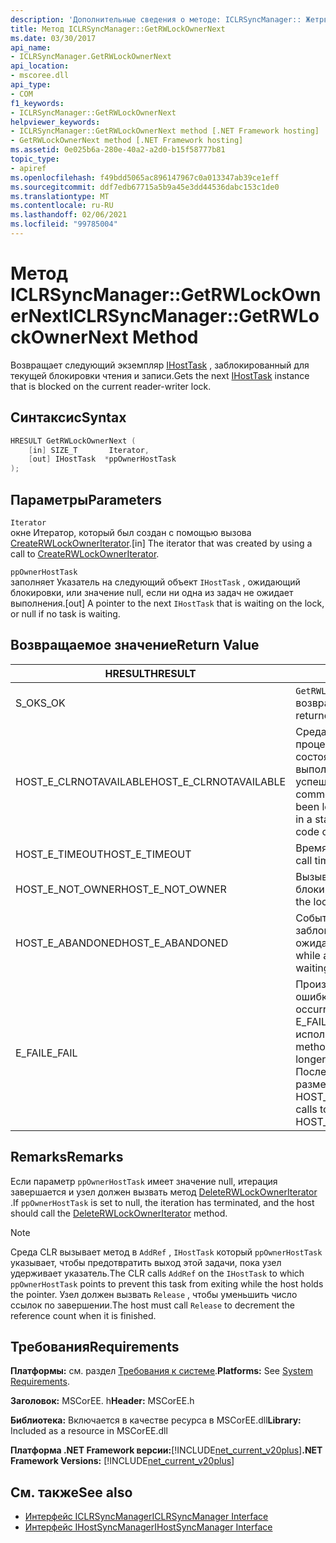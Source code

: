 ```yaml
---
description: 'Дополнительные сведения о методе: ICLRSyncManager:: Жетрвлокковнернекст'
title: Метод ICLRSyncManager::GetRWLockOwnerNext
ms.date: 03/30/2017
api_name:
- ICLRSyncManager.GetRWLockOwnerNext
api_location:
- mscoree.dll
api_type:
- COM
f1_keywords:
- ICLRSyncManager::GetRWLockOwnerNext
helpviewer_keywords:
- ICLRSyncManager::GetRWLockOwnerNext method [.NET Framework hosting]
- GetRWLockOwnerNext method [.NET Framework hosting]
ms.assetid: 0e025b6a-280e-40a2-a2d0-b15f58777b81
topic_type:
- apiref
ms.openlocfilehash: f49bdd5065ac896147967c0a013347ab39ce1eff
ms.sourcegitcommit: ddf7edb67715a5b9a45e3dd44536dabc153c1de0
ms.translationtype: MT
ms.contentlocale: ru-RU
ms.lasthandoff: 02/06/2021
ms.locfileid: "99785004"
---
```

# <a name="iclrsyncmanagergetrwlockownernext-method"></a><span data-ttu-id="3297d-103">Метод ICLRSyncManager::GetRWLockOwnerNext</span><span class="sxs-lookup"><span data-stu-id="3297d-103">ICLRSyncManager::GetRWLockOwnerNext Method</span></span>

<span data-ttu-id="3297d-104">Возвращает следующий экземпляр [IHostTask](ihosttask-interface.md) , заблокированный для текущей блокировки чтения и записи.</span><span class="sxs-lookup"><span data-stu-id="3297d-104">Gets the next [IHostTask](ihosttask-interface.md) instance that is blocked on the current reader-writer lock.</span></span>  
  
## <a name="syntax"></a><span data-ttu-id="3297d-105">Синтаксис</span><span class="sxs-lookup"><span data-stu-id="3297d-105">Syntax</span></span>  
  
```cpp
HRESULT GetRWLockOwnerNext (  
    [in] SIZE_T       Iterator,  
    [out] IHostTask  *ppOwnerHostTask  
);  
```  
  
## <a name="parameters"></a><span data-ttu-id="3297d-106">Параметры</span><span class="sxs-lookup"><span data-stu-id="3297d-106">Parameters</span></span>  

 `Iterator`  
 <span data-ttu-id="3297d-107">окне Итератор, который был создан с помощью вызова [CreateRWLockOwnerIterator](iclrsyncmanager-createrwlockowneriterator-method.md).</span><span class="sxs-lookup"><span data-stu-id="3297d-107">[in] The iterator that was created by using a call to [CreateRWLockOwnerIterator](iclrsyncmanager-createrwlockowneriterator-method.md).</span></span>  
  
 `ppOwnerHostTask`  
 <span data-ttu-id="3297d-108">заполняет Указатель на следующий объект `IHostTask` , ожидающий блокировки, или значение null, если ни одна из задач не ожидает выполнения.</span><span class="sxs-lookup"><span data-stu-id="3297d-108">[out] A pointer to the next `IHostTask` that is waiting on the lock, or null if no task is waiting.</span></span>  
  
## <a name="return-value"></a><span data-ttu-id="3297d-109">Возвращаемое значение</span><span class="sxs-lookup"><span data-stu-id="3297d-109">Return Value</span></span>  
  
|<span data-ttu-id="3297d-110">HRESULT</span><span class="sxs-lookup"><span data-stu-id="3297d-110">HRESULT</span></span>|<span data-ttu-id="3297d-111">Описание:</span><span class="sxs-lookup"><span data-stu-id="3297d-111">Description</span></span>|  
|-------------|-----------------|  
|<span data-ttu-id="3297d-112">S_OK</span><span class="sxs-lookup"><span data-stu-id="3297d-112">S_OK</span></span>|<span data-ttu-id="3297d-113">`GetRWLockOwnerNext` успешно возвращено.</span><span class="sxs-lookup"><span data-stu-id="3297d-113">`GetRWLockOwnerNext` returned successfully.</span></span>|  
|<span data-ttu-id="3297d-114">HOST_E_CLRNOTAVAILABLE</span><span class="sxs-lookup"><span data-stu-id="3297d-114">HOST_E_CLRNOTAVAILABLE</span></span>|<span data-ttu-id="3297d-115">Среда CLR не была загружена в процесс, или среда CLR находится в состоянии, в котором она не может выполнить управляемый код или успешно обработать вызов.</span><span class="sxs-lookup"><span data-stu-id="3297d-115">The common language runtime (CLR) has not been loaded into a process, or the CLR is in a state in which it cannot run managed code or process the call successfully.</span></span>|  
|<span data-ttu-id="3297d-116">HOST_E_TIMEOUT</span><span class="sxs-lookup"><span data-stu-id="3297d-116">HOST_E_TIMEOUT</span></span>|<span data-ttu-id="3297d-117">Время ожидания вызова истекло.</span><span class="sxs-lookup"><span data-stu-id="3297d-117">The call timed out.</span></span>|  
|<span data-ttu-id="3297d-118">HOST_E_NOT_OWNER</span><span class="sxs-lookup"><span data-stu-id="3297d-118">HOST_E_NOT_OWNER</span></span>|<span data-ttu-id="3297d-119">Вызывающий объект не владеет блокировкой.</span><span class="sxs-lookup"><span data-stu-id="3297d-119">The caller does not own the lock.</span></span>|  
|<span data-ttu-id="3297d-120">HOST_E_ABANDONED</span><span class="sxs-lookup"><span data-stu-id="3297d-120">HOST_E_ABANDONED</span></span>|<span data-ttu-id="3297d-121">Событие было отменено, пока заблокированный поток или волокно ожидают его.</span><span class="sxs-lookup"><span data-stu-id="3297d-121">An event was canceled while a blocked thread or fiber was waiting on it.</span></span>|  
|<span data-ttu-id="3297d-122">E_FAIL</span><span class="sxs-lookup"><span data-stu-id="3297d-122">E_FAIL</span></span>|<span data-ttu-id="3297d-123">Произошла неизвестная фатальная ошибка.</span><span class="sxs-lookup"><span data-stu-id="3297d-123">An unknown catastrophic failure occurred.</span></span> <span data-ttu-id="3297d-124">Когда метод возвращает E_FAIL, среда CLR больше не может использоваться в процессе.</span><span class="sxs-lookup"><span data-stu-id="3297d-124">When a method returns E_FAIL, the CLR is no longer usable within the process.</span></span> <span data-ttu-id="3297d-125">Последующие вызовы методов размещения возвращают HOST_E_CLRNOTAVAILABLE.</span><span class="sxs-lookup"><span data-stu-id="3297d-125">Subsequent calls to hosting methods return HOST_E_CLRNOTAVAILABLE.</span></span>|  
  
## <a name="remarks"></a><span data-ttu-id="3297d-126">Remarks</span><span class="sxs-lookup"><span data-stu-id="3297d-126">Remarks</span></span>  

 <span data-ttu-id="3297d-127">Если параметр `ppOwnerHostTask` имеет значение null, итерация завершается и узел должен вызвать метод [DeleteRWLockOwnerIterator](iclrsyncmanager-deleterwlockowneriterator-method.md) .</span><span class="sxs-lookup"><span data-stu-id="3297d-127">If `ppOwnerHostTask` is set to null, the iteration has terminated, and the host should call the [DeleteRWLockOwnerIterator](iclrsyncmanager-deleterwlockowneriterator-method.md) method.</span></span>  
  
> [!NOTE]
> <span data-ttu-id="3297d-128">Среда CLR вызывает метод в `AddRef` , `IHostTask` который `ppOwnerHostTask` указывает, чтобы предотвратить выход этой задачи, пока узел удерживает указатель.</span><span class="sxs-lookup"><span data-stu-id="3297d-128">The CLR calls `AddRef` on the `IHostTask` to which `ppOwnerHostTask` points to prevent this task from exiting while the host holds the pointer.</span></span> <span data-ttu-id="3297d-129">Узел должен вызвать `Release` , чтобы уменьшить число ссылок по завершении.</span><span class="sxs-lookup"><span data-stu-id="3297d-129">The host must call `Release` to decrement the reference count when it is finished.</span></span>  
  
## <a name="requirements"></a><span data-ttu-id="3297d-130">Требования</span><span class="sxs-lookup"><span data-stu-id="3297d-130">Requirements</span></span>  

 <span data-ttu-id="3297d-131">**Платформы:** см. раздел [Требования к системе](../../get-started/system-requirements.md).</span><span class="sxs-lookup"><span data-stu-id="3297d-131">**Platforms:** See [System Requirements](../../get-started/system-requirements.md).</span></span>  
  
 <span data-ttu-id="3297d-132">**Заголовок:** MSCorEE. h</span><span class="sxs-lookup"><span data-stu-id="3297d-132">**Header:** MSCorEE.h</span></span>  
  
 <span data-ttu-id="3297d-133">**Библиотека:** Включается в качестве ресурса в MSCorEE.dll</span><span class="sxs-lookup"><span data-stu-id="3297d-133">**Library:** Included as a resource in MSCorEE.dll</span></span>  
  
 <span data-ttu-id="3297d-134">**Платформа .NET Framework версии:**[!INCLUDE[net_current_v20plus](../../../../includes/net-current-v20plus-md.md)]</span><span class="sxs-lookup"><span data-stu-id="3297d-134">**.NET Framework Versions:** [!INCLUDE[net_current_v20plus](../../../../includes/net-current-v20plus-md.md)]</span></span>  
  
## <a name="see-also"></a><span data-ttu-id="3297d-135">См. также</span><span class="sxs-lookup"><span data-stu-id="3297d-135">See also</span></span>

- [<span data-ttu-id="3297d-136">Интерфейс ICLRSyncManager</span><span class="sxs-lookup"><span data-stu-id="3297d-136">ICLRSyncManager Interface</span></span>](iclrsyncmanager-interface.md)
- [<span data-ttu-id="3297d-137">Интерфейс IHostSyncManager</span><span class="sxs-lookup"><span data-stu-id="3297d-137">IHostSyncManager Interface</span></span>](ihostsyncmanager-interface.md)
